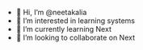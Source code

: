 - 👋 Hi, I’m @neetakalia
- 👀 I’m interested in learning systems
- 🌱 I’m currently learning Next
- 💞️ I’m looking to collaborate on Next
